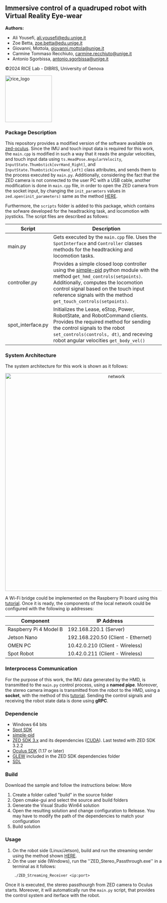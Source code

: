 ## Immersive control of a quadruped robot with Virtual Reality Eye-wear

**Authors:** 
  - Ali Yousefi, ali.yousefi@edu.unige.it
  - Zoe Betta, zoe.betta@edu.unige.it
  - Giovanni, Mottola, giovanni.mottola@unige.it
  - Carmine Tommaso Recchiuto, carmine.recchiuto@unige.it
  - Antonio Sgorbissa, antonio.sgorbissa@unige.it
    
©2024 RICE Lab - DIBRIS, University of Genova
<p align="left">
<img src="https://github.com/aliy98/zed-oculus-spot/assets/65722399/6e9d73eb-292f-40a0-b181-d8918b1fa0ad" width="150" title="rice_logo">
</p>


### Package Description
This repository provides a modified version of the software available on [zed-oculus](https://github.com/stereolabs/zed-oculus). Since the IMU and touch input data is required for this work, the ``main.cpp`` is modified in such a way that it reads the angular velocities, and touch input data using ``ts.HeadPose.AngularVelocity``, ``InputState.Thumbstick[ovrHand_Right]``, and ``InputState.Thumbstick[ovrHand_Left]``  class attributes, and sends them to the process executed by ``main.py``. Additionally, considering the fact that the ZED camera is not connected to the user PC with a USB cable, another modification is done in ``main.cpp`` file, in order to open the ZED camera from the socket input, by changing the ``init_paramters`` values in ``zed.open(init_parameters)`` same as the method [HERE](https://github.com/stereolabs/zed-sdk/tree/master/camera%20streaming/receiver/cpp).

Furthermore, the ``scripts`` folder is added to this package, which contains the sofware developed for the headtracking task, and locomotion with joysticks. The script files are described as follows:

| Script | Description |
| ------ | ----------- |
| main.py | Gets executed by the ``main.cpp`` file. Uses the ``SpotInterface`` and ``Controller`` classes methods for the headtracking and locomotion tasks. |
| controller.py | Provides a simple closed loop controller using the [simple-pid](https://pypi.org/project/simple-pid/) python module with the method ``get_hmd_controls(setpoints)``. Additionally, computes the locomotion control signal based on the touch input reference signals with the method ``get_touch_controls(setpoints)``. |
| spot_interface.py | Initializes the Lease, eStop, Power, RobotState, and RobotCommand clients. Provides the required method for sending the control signals to the robot ``set_controls(controls, dt)``, and receving robot angular velocities ``get_body_vel()`` |


### System Architecture
The system architecture for this work is shown as it follows:

<p align="center">
<img src="https://github.com/aliy98/zed-oculus-spot/assets/65722399/ccb0fc22-0ab7-46c1-be9e-0b52e6abde9a" width="700" title="network">
</p>

A Wi-Fi bridge could be implemented on the Raspberry Pi board using this [tutorial](https://pimylifeup.com/raspberry-pi-wifi-bridge/). Once it is ready, the components of the local network could be configured with the following ip addresses:


|        Component       |              IP Address            |
| ---------------------- | ---------------------------------- |
| Raspberry Pi 4 Model B |        192.168.220.1 (Server)      |
|     Jetson Nano        | 192.168.220.50 (Client - Ethernet) |
|        OMEN PC         |   10.42.0.210 (Client - Wireless)  |
|       Spot Robot       |   10.42.0.211 (Client - Wireless)  |


### Interprocess Communication
For the purpose of this work, the IMU data generated by the HMD, is transmitted to the ``main.py`` control process, using a **named pipe**. Moreover, the stereo camera images is transmitted from the robot to the HMD, using a **socket**, with the method of this [tutorial](https://github.com/stereolabs/zed-sdk/tree/master/camera%20streaming). Sending the control signals and receiving the robot state data is done using **gRPC**.

### Dependencie
- Windows 64 bits
- [Spot SDK](https://dev.bostondynamics.com/)
- [simple-pid](https://pypi.org/project/simple-pid/)
- [ZED SDK 3.x](https://www.stereolabs.com/developers) and its dependencies ([CUDA](https://developer.nvidia.com/cuda-downloads)). Last tested with ZED SDK 3.2.2
- [Oculus SDK](https://developer.oculus.com/downloads/package/oculus-sdk-for-windows/) (1.17 or later)
- [GLEW](https://glew.sourceforge.net/) included in the ZED SDK dependencies folder
- [SDL](https://github.com/libsdl-org/SDL/releases/tag/release-2.30.1)

### Build
Download the sample and follow the instructions below: More
1. Create a folder called "build" in the source folder
2. Open cmake-gui and select the source and build folders
3. Generate the Visual Studio Win64 solution
4. Open the resulting solution and change configuration to Release. You may have to modify the path of the dependencies to match your configuration
5. Build solution

### Usage
1. On the robot side (Linux/Jetson), build and run the streaming sender using the method shown [HERE](https://github.com/stereolabs/zed-sdk/tree/master/camera%20streaming/sender/cpp).
2. On the user side (Windows), run the ''ZED_Stereo_Passthrough.exe'' in a terminal as it follows:
```
    ./ZED_Streaming_Receiver <ip:port>
```
Once it is executed, the stereo passthourgh from ZED camera to Oculus starts. Moreover, it will automatically run the ``main.py`` script, that provides the control system and iterface with the robot.
